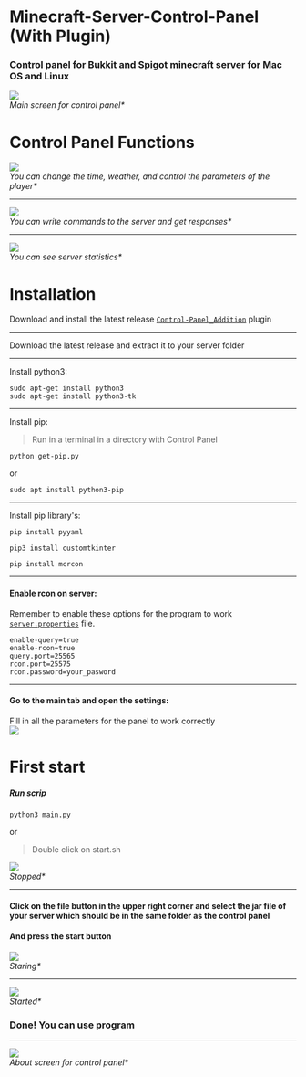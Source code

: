 # Minecraft-Server-Control-Panel  (With Plugin) 
### Control panel for Bukkit and Spigot minecraft server for Mac OS and Linux
![](documentation_images/started_screen.png)<br />
_Main screen for control panel*_

# Control Panel Functions
![](documentation_images/functions.gif)<br />
_You can change the time, weather, and control the parameters of the player*_

---
![](documentation_images/command.gif)<br />
_You can write commands to the server and get responses*_

---
![](documentation_images/statistic_screen.png)<br />
_You can see server statistics*_
# Installation
 
Download and install the latest release [```Control-Panel_Addition```](https://github.com/valerayakushenko/Control-Panel-Addition) plugin

---
Download the latest release and extract it to your server folder

---
Install python3:
```
sudo apt-get install python3
sudo apt-get install python3-tk
```
---
Install pip:
>Run in a terminal in a directory with Control Panel 
```
python get-pip.py
```
or
```
sudo apt install python3-pip
```
---
Install pip library's:
```
pip install pyyaml
```
```
pip3 install customtkinter
```
```
pip install mcrcon
```
---
#### Enable rcon on server:
Remember to enable these options for the program to work [```server.properties```](https://minecraft.gamepedia.com/Server.properties) file.
```
enable-query=true
enable-rcon=true
query.port=25565
rcon.port=25575
rcon.password=your_pasword
```
---
#### Go to the main tab and open the settings:<br />
Fill in all the parameters for the panel to work correctly<br />
![](documentation_images/settings_screen.png)

# First start
##### Run scrip
```
python3 main.py 
```
or
>Double click on start.sh

![](documentation_images/stopped_screen.png)<br />
_Stopped*_

---
#### Click on the file button in the upper right corner and select the jar file of your server which should be in the same folder as the control panel<br />
#### And press the start button<br />

![](documentation_images/starting_screen.png)<br />
_Staring*_

---
![](documentation_images/started_screen.png)<br />
_Started*_

### Done! You can use program 

---
![](documentation_images/about_screen.png)<br />
_About  screen for control panel*_

